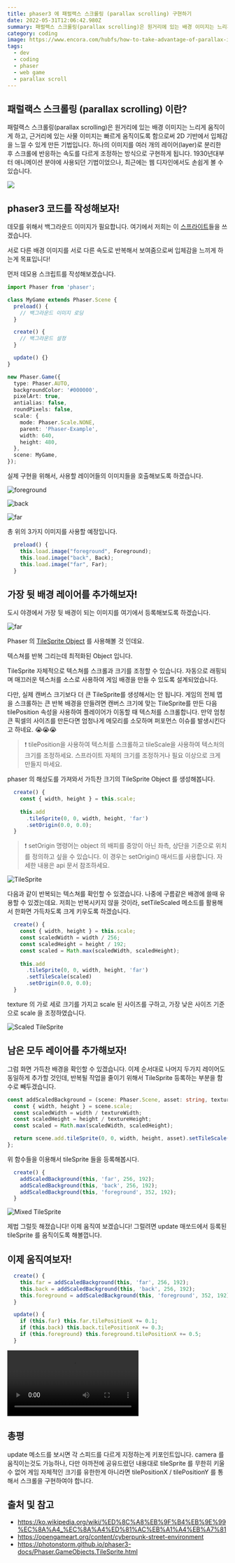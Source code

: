 ```yaml
---
title: phaser3 에 패럴랙스 스크롤링 (parallax scrolling) 구현하기
date: 2022-05-31T12:06:42.980Z
summary: 패럴랙스 스크롤링(parallax scrolling)은 원거리에 있는 배경 이미지는 느리게 움직이게 하고, 근거리에 있는 사물 이미지는 빠르게 움직이도록 함으로써 2D 기반에서 입체감을 느낄 수 있게 만든 기법입니다.
category: coding
image: https://www.encora.com/hubfs/how-to-take-advantage-of-parallax-in-programming-and-video-games-top-1.png
tags:
  - dev
  - coding
  - phaser
  - web game
  - parallax scroll
---
```


## 패럴랙스 스크롤링 (parallax scrolling) 이란?

패럴랙스 스크롤링(parallax scrolling)은 원거리에 있는 배경 이미지는 느리게 움직이게 하고, 근거리에 있는 사물 이미지는 빠르게 움직이도록 함으로써 2D 기반에서 입체감을 느낄 수 있게 만든 기법입니다. 하나의 이미지를 여러 개의 레이어(layer)로 분리한 후 스크롤에 반응하는 속도를 다르게 조정하는 방식으로 구현하게 됩니다. 1930년대부터 애니메이션 분야에 사용되던 기법이었으나, 최근에는 웹 디자인에서도 손쉽게 볼 수 있습니다.

![](https://upload.wikimedia.org/wikipedia/commons/d/d7/Parallax_scroll.gif)

## phaser3 코드를 작성해보자!

데모를 위해서 백그라운드 이미지가 필요합니다. 여기에서 저희는 이 [스프라이트](https://opengameart.org/content/cyberpunk-street-environment)들을 쓰겠습니다.

서로 다른 배경 이미지를 서로 다른 속도로 반복해서 보여줌으로써 입체감을 느끼게 하는게 목표입니다!

먼저 데모용 스크립트를 작성해보겠습니다.

```typescript
import Phaser from 'phaser';

class MyGame extends Phaser.Scene {
  preload() {
    // 백그라운드 이미지 로딩
  }

  create() {
    // 백그라운드 설정
  }

  update() {}
}

new Phaser.Game({
  type: Phaser.AUTO,
  backgroundColor: '#000000',
  pixelArt: true,
  antialias: false,
  roundPixels: false,
  scale: {
    mode: Phaser.Scale.NONE,
    parent: 'Phaser-Example',
    width: 640,
    height: 480,
  },
  scene: MyGame,
});
```

실제 구현을 위해서, 사용할 레이어들의 이미지들을 호출해보도록 하겠습니다.

![foreground](./../static/images/posts/202205/foreground.png)

![back](./../static/images/posts/202205/back-buildings.png)

![far](./../static/images/posts/202205/far-buildings.png)

총 위의 3가지 이미지를 사용할 예정입니다.

```typescript
  preload() {
    this.load.image("foreground", Foreground);
    this.load.image("back", Back);
    this.load.image("far", Far);
  }
```

## 가장 뒷 배경 레이어를 추가해보자!
도시 야경에서 가장 뒷 배경이 되는 이미지를 여기에서 등록해보도록 하겠습니다.

![far](./../static/images/posts/202205/far-buildings.png)

Phaser 의 [TileSprite Object](https://photonstorm.github.io/phaser3-docs/Phaser.GameObjects.TileSprite.html) 를 사용해볼 것 인데요.

텍스쳐를 반복 그리는데 최적화된 Object 입니다.

TileSprite 자체적으로 텍스쳐를 스크롤과 크기를 조정할 수 있습니다. 자동으로 래핑되며 매끄러운 텍스처를 소스로 사용하여 게임 배경을 만들 수 있도록 설계되었습니다.

다만, 실제 캔버스 크기보다 더 큰 TileSprite를 생성해서는 안 됩니다. 게임의 전체 맵을 스크롤하는 큰 반복 배경을 만들려면 캔버스 크기에 맞는 TileSprite를 만든 다음 tilePosition 속성을 사용하여 플레이어가 이동할 때 텍스처를 스크롤합니다. 만약 엄청 큰 픽셀의 사이즈를 만든다면 엄청나게 메모리를 소모하며 퍼포먼스 이슈를 발생시킨다고 하네요. 😭😭😭

> ❗️ tilePosition을 사용하여 텍스처를 스크롤하고 tileScale을 사용하여 텍스처의 크기를 조정하세요. 스프라이트 자체의 크기를 조정하거나 필요 이상으로 크게 만들지 마세요.

phaser 의 해상도를 가져와서 가득찬 크기의 TileSprite Object 를 생성해봅니다.

```typescript
  create() {
    const { width, height } = this.scale;
    
    this.add
      .tileSprite(0, 0, width, height, 'far')
      .setOrigin(0.0, 0.0);
  }
```

> ❗️ setOrigin 명령어는 object 의 배피를 중앙이 아닌 좌측, 상단을 기준으로 위치를 정의하고 싶을 수 있습니다. 이 경우는 setOrigin() 매서드를 사용합니다. 자세한 내용은 api 문서 참조하세요.

![TileSprite](./../static/images/posts/202205/phaser-tilesprite.png)

다음과 같이 반복되는 텍스쳐를 확인할 수 있겠습니다. 나중에 구름같은 배경에 쓸때 유용할 수 있겠는데요. 저희는 반복시키지 않을 것이라, setTileScaled 메소드를 활용해서 한화면 가득차도록 크게 키우도록 하겠습니다.

```typescript
  create() {
    const { width, height } = this.scale;
    const scaledWidth = width / 256;
    const scaledHeight = height / 192;
    const scaled = Math.max(scaledWidth, scaledHeight);
    
    this.add
      .tileSprite(0, 0, width, height, 'far')
      .setTileScale(scaled)
      .setOrigin(0.0, 0.0);
  }
```

texture 의 가로 세로 크기를 가지고 scale 된 사이즈를 구하고, 가장 낮은 사이즈 기준으로 scale 을 조정하였습니다.

![Scaled TileSprite](./../static/images/posts/202205/phaser-tilesprite-scaled.png)

## 남은 모두 레이어를 추가해보자!

그럼 화면 가득찬 배경을 확인할 수 있겠습니다. 이제 순서대로 나머지 두가지 레이어도 동일하게 추가할 것인데, 반복될 작업을 줄이기 위해서 TileSprite 등록하는 부분을 함수로 빼두겠습니다.

```typescript
const addScaledBackground = (scene: Phaser.Scene, asset: string, textureWidth: number, textureHeight: number) => {
  const { width, height } = scene.scale;
  const scaledWidth = width / textureWidth;
  const scaledHeight = height / textureHeight;
  const scaled = Math.max(scaledWidth, scaledHeight);

  return scene.add.tileSprite(0, 0, width, height, asset).setTileScale(scaled).setOrigin(0.0, 0.0);
};
```

위 함수들을 이용해서 tileSprite 들을 등록해봅시다.

```typescript
  create() {
    addScaledBackground(this, 'far', 256, 192);
    addScaledBackground(this, 'back', 256, 192);
    addScaledBackground(this, 'foreground', 352, 192);
  }
```

![Mixed TileSprite](./../static/images/posts/202205/phaser-tilesprite-mix.png)

제법 그럴듯 해졌습니다! 이제 움직여 보겠습니다! 그럴려면 update 매쏘드에서 등록된 tileSprite 를 움직이도록 해볼껍니다.

## 이제 움직여보자!

```typescript
  create() {
    this.far = addScaledBackground(this, 'far', 256, 192);
    this.back = addScaledBackground(this, 'back', 256, 192);
    this.foreground = addScaledBackground(this, 'foreground', 352, 192);
  }

  update() {
    if (this.far) this.far.tilePositionX += 0.1;
    if (this.back) this.back.tilePositionX += 0.3;
    if (this.foreground) this.foreground.tilePositionX += 0.5;
  }
```

![결과!](./../static/images/posts/202205/phaser-result.mp4)

## 총평
update 메소드를 보시면 각 스피드를 다르게 지정하는게 키포인트입니다. camera 를 움직이는것도 가능하나, 다만 아까전에 공유드렸던 내용대로 tileSprite 를 무한히 키울 수 없어 게임 자체적인 크기를 유한한게 아니라면 tilePositionX / tilePositionY 를 통해서 스크롤을 구현하여야 합니다.

## 출처 및 참고

- https://ko.wikipedia.org/wiki/%ED%8C%A8%EB%9F%B4%EB%9E%99%EC%8A%A4_%EC%8A%A4%ED%81%AC%EB%A1%A4%EB%A7%81
- https://opengameart.org/content/cyberpunk-street-environment
- https://photonstorm.github.io/phaser3-docs/Phaser.GameObjects.TileSprite.html